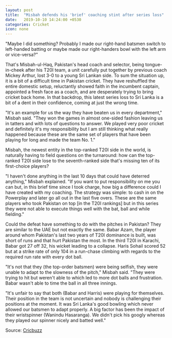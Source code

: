 ```yaml
---
layout: post
title:  "Misbah defends his 'brief' coaching stint after series loss"
date:   2019-10-10 14:24:00 +0530
categories: Cricket
icon: none
---
```

"Maybe I did something? Probably I made our right-hand batsmen switch to left-handed batting or maybe made our right-handers bowl with the left arm or vice-versa?"

That's Misbah-ul-Haq, Pakistan's head coach and selector, being tongue-in-cheek after his T20I team, a unit carefully put together by previous coach Mickey Arthur, lost 3-0 to a young Sri Lankan side.
To sum the situation up, it is a bit of a difficult time in Pakistan cricket. They have reshuffled the entire domestic setup, reluctantly showed faith in the incumbent captain, appointed a fresh face as a coach, and are desperately trying to bring cricket back home. In that backdrop, this latest series loss to Sri Lanka is a bit of a dent in their confidence, coming at just the wrong time.

"It's an example for us the way they have beaten us in every department," Misbah said. "They won the games in almost one-sided fashion leaving us in tatters and with lots of questions to answer. We played very poor cricket and definitely it's my responsibility but I am still thinking what really happened because these are the same set of players that have been playing for long and made the team No. 1."

Misbah, the newest entity in the top-ranked T20I side in the world, is naturally having to field questions on the turnaround: how can the top-ranked T20I side lose to the seventh-ranked side that's missing ten of its first-choice players?

"I haven't done anything in the last 10 days that could have deterred anything," Misbah explained. "If you want to put responsibility on me you can but, in this brief time since I took charge, how big a difference could I have created with my coaching. The strategy was simple: to cash in on the Powerplay and later go all out in the last five overs. These are the same players who took Pakistan on top [in the T20I rankings] but in this series they were not able to execute things well with the bat, ball and while fielding."

Could the defeat have something to do with the pitches in Pakistan? They are similar to the UAE but not exactly the same. Babar Azam, the player around whom Pakistan's last two years of T20I dominance is built, was short of runs and that hurt Pakistan the most. In the third T20I in Karachi, Babar got 27 off 32, his wicket leading to a collapse. Haris Sohail scored 52 but at a strike rate of only 104 in a run-chase climbing with regards to the required run rate with every dot ball.

"It's not that they (the top-order batsmen) were being selfish, they were unable to adapt to the slowness of the pitch," Misbah said. "They were trying to hit but weren't able to which led to more dot balls and frustration. Babar wasn't able to time the ball in all three innings.

"It's unfair to say that both (Babar and Harris) were playing for themselves. Their position in the team is not uncertain and nobody is challenging their positions at the moment. It was Sri Lanka's good bowling which never allowed our batsmen to adapt properly. A big factor has been the impact of their wristspinner (Wanindu Hasaranga). We didn't pick his googly whereas they played our spinner nicely and batted well."

Source: [Cricbuzz](https://www.cricbuzz.com/cricket-news/110291/misbah-defends-his-brief-coaching-stint-after-series-loss)
